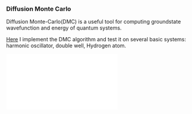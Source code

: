 ### Diffusion Monte Carlo

Diffusion Monte-Carlo(DMC) is a useful tool for computing groundstate wavefunction and energy of quantum systems.

[Here]() I implement the DMC algorithm and test it on several 
basic systems: harmonic oscillator, double well, Hydrogen atom.

![DMC groundstate for harmonic oscillator](/sources/harmonic.pdf)
